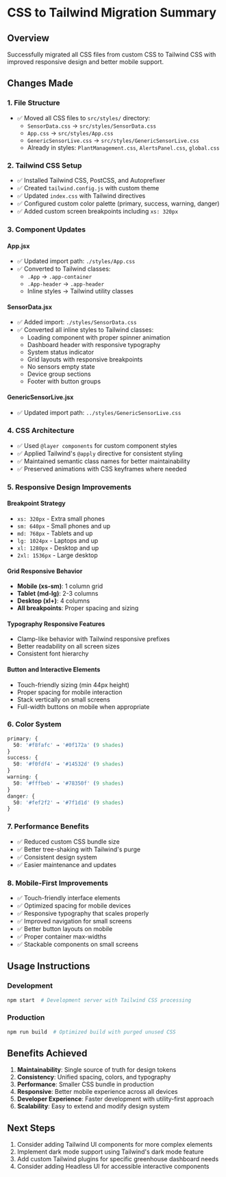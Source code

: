 # CSS to Tailwind Migration Summary

## Overview
Successfully migrated all CSS files from custom CSS to Tailwind CSS with improved responsive design and better mobile support.

## Changes Made

### 1. File Structure
- ✅ Moved all CSS files to `src/styles/` directory:
  - `SensorData.css` → `src/styles/SensorData.css`
  - `App.css` → `src/styles/App.css`
  - `GenericSensorLive.css` → `src/styles/GenericSensorLive.css`
  - Already in styles: `PlantManagement.css`, `AlertsPanel.css`, `global.css`

### 2. Tailwind CSS Setup
- ✅ Installed Tailwind CSS, PostCSS, and Autoprefixer
- ✅ Created `tailwind.config.js` with custom theme
- ✅ Updated `index.css` with Tailwind directives
- ✅ Configured custom color palette (primary, success, warning, danger)
- ✅ Added custom screen breakpoints including `xs: 320px`

### 3. Component Updates

#### App.jsx
- ✅ Updated import path: `./styles/App.css`
- ✅ Converted to Tailwind classes:
  - `.App` → `.app-container`
  - `.App-header` → `.app-header`
  - Inline styles → Tailwind utility classes

#### SensorData.jsx
- ✅ Added import: `./styles/SensorData.css`
- ✅ Converted all inline styles to Tailwind classes:
  - Loading component with proper spinner animation
  - Dashboard header with responsive typography
  - System status indicator
  - Grid layouts with responsive breakpoints
  - No sensors empty state
  - Device group sections
  - Footer with button groups

#### GenericSensorLive.jsx
- ✅ Updated import path: `../styles/GenericSensorLive.css`

### 4. CSS Architecture
- ✅ Used `@layer components` for custom component styles
- ✅ Applied Tailwind's `@apply` directive for consistent styling
- ✅ Maintained semantic class names for better maintainability
- ✅ Preserved animations with CSS keyframes where needed

### 5. Responsive Design Improvements

#### Breakpoint Strategy
- `xs: 320px` - Extra small phones
- `sm: 640px` - Small phones and up
- `md: 768px` - Tablets and up
- `lg: 1024px` - Laptops and up
- `xl: 1280px` - Desktop and up
- `2xl: 1536px` - Large desktop

#### Grid Responsive Behavior
- **Mobile (xs-sm)**: 1 column grid
- **Tablet (md-lg)**: 2-3 columns
- **Desktop (xl+)**: 4 columns
- **All breakpoints**: Proper spacing and sizing

#### Typography Responsive Features
- Clamp-like behavior with Tailwind responsive prefixes
- Better readability on all screen sizes
- Consistent font hierarchy

#### Button and Interactive Elements
- Touch-friendly sizing (min 44px height)
- Proper spacing for mobile interaction
- Stack vertically on small screens
- Full-width buttons on mobile when appropriate

### 6. Color System
```css
primary: {
  50: '#f8fafc' → '#0f172a' (9 shades)
}
success: {
  50: '#f0fdf4' → '#14532d' (9 shades)
}
warning: {
  50: '#fffbeb' → '#78350f' (9 shades)
}
danger: {
  50: '#fef2f2' → '#7f1d1d' (9 shades)
}
```

### 7. Performance Benefits
- ✅ Reduced custom CSS bundle size
- ✅ Better tree-shaking with Tailwind's purge
- ✅ Consistent design system
- ✅ Easier maintenance and updates

### 8. Mobile-First Improvements
- ✅ Touch-friendly interface elements
- ✅ Optimized spacing for mobile devices
- ✅ Responsive typography that scales properly
- ✅ Improved navigation for small screens
- ✅ Better button layouts on mobile
- ✅ Proper container max-widths
- ✅ Stackable components on small screens

## Usage Instructions

### Development
```bash
npm start  # Development server with Tailwind CSS processing
```

### Production
```bash
npm run build  # Optimized build with purged unused CSS
```

## Benefits Achieved

1. **Maintainability**: Single source of truth for design tokens
2. **Consistency**: Unified spacing, colors, and typography
3. **Performance**: Smaller CSS bundle in production
4. **Responsive**: Better mobile experience across all devices
5. **Developer Experience**: Faster development with utility-first approach
6. **Scalability**: Easy to extend and modify design system

## Next Steps

1. Consider adding Tailwind UI components for more complex elements
2. Implement dark mode support using Tailwind's dark mode feature
3. Add custom Tailwind plugins for specific greenhouse dashboard needs
4. Consider adding Headless UI for accessible interactive components
